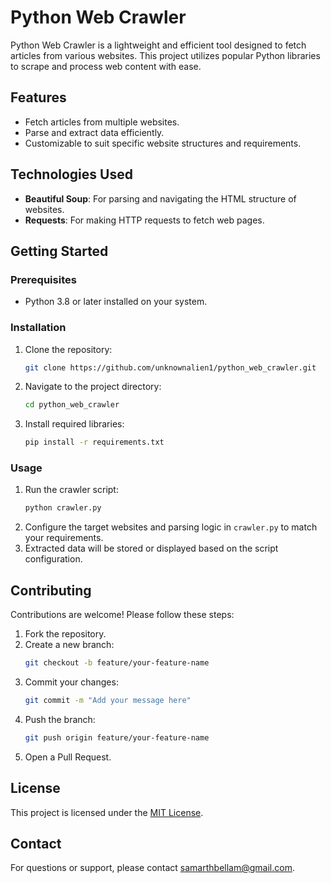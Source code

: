 # Python Web Crawler

Python Web Crawler is a lightweight and efficient tool designed to fetch articles from various websites. This project utilizes popular Python libraries to scrape and process web content with ease.

## Features
- Fetch articles from multiple websites.
- Parse and extract data efficiently.
- Customizable to suit specific website structures and requirements.

## Technologies Used
- **Beautiful Soup**: For parsing and navigating the HTML structure of websites.
- **Requests**: For making HTTP requests to fetch web pages.

## Getting Started

### Prerequisites
- Python 3.8 or later installed on your system.

### Installation
1. Clone the repository:
   ```bash
   git clone https://github.com/unknownalien1/python_web_crawler.git
   ```
2. Navigate to the project directory:
   ```bash
   cd python_web_crawler
   ```
3. Install required libraries:
   ```bash
   pip install -r requirements.txt
   ```

### Usage
1. Run the crawler script:
   ```bash
   python crawler.py
   ```
2. Configure the target websites and parsing logic in `crawler.py` to match your requirements.
3. Extracted data will be stored or displayed based on the script configuration.

## Contributing
Contributions are welcome! Please follow these steps:
1. Fork the repository.
2. Create a new branch:
   ```bash
   git checkout -b feature/your-feature-name
   ```
3. Commit your changes:
   ```bash
   git commit -m "Add your message here"
   ```
4. Push the branch:
   ```bash
   git push origin feature/your-feature-name
   ```
5. Open a Pull Request.

## License
This project is licensed under the [MIT License](LICENSE).

## Contact
For questions or support, please contact samarthbellam@gmail.com.

